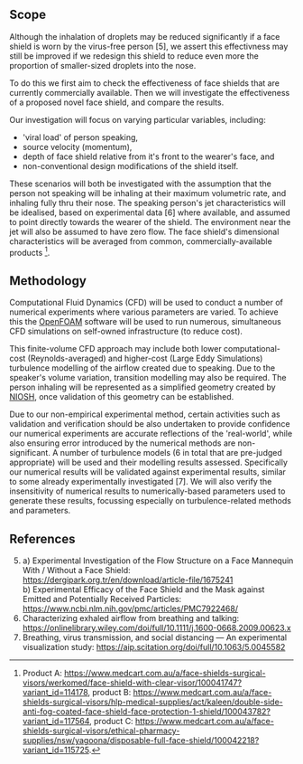 ## Scope
Although the inhalation of droplets may be reduced significantly if a face shield is worn by the virus-free person [5], we assert this effectivness may still be improved if we redesign this shield to reduce even more the proportion of smaller-sized droplets into the nose. 

To do this we first aim to check the effectiveness of face shields that are currently commercially available. Then we will investigate the effectiveness of a proposed novel face shield, and compare the results.

Our investigation will focus on varying particular variables, including:
- 'viral load' of person speaking,
- source velocity (momentum), 
- depth of face shield relative from it's front to the wearer's face, and
- non-conventional design modifications of the shield itself.

These scenarios will both be investigated with the assumption that the person not speaking will be inhaling at their maximum volumetric rate, and inhaling fully thru their nose. The speaking person's jet characteristics will be idealised, based on experimental data [6] where available, and assumed to point directly towards the wearer of the shield. The environment near the jet will also be assumed to have zero flow. The face shield's dimensional characteristics will be averaged from common, commercially-available products [^1].

## Methodology
Computational Fluid Dynamics (CFD) will be used to conduct a number of numerical experiments where various parameters are varied. To achieve this the [OpenFOAM](https://openfoam.org/) software will be used to run numerous, simultaneous CFD simulations on self-owned infrastructure (to reduce cost).

This finite-volume CFD approach may include both lower computational-cost (Reynolds-averaged) and higher-cost (Large Eddy Simulations) turbulence modelling of the airflow created due to speaking. Due to the speaker's volume variation, transition modelling may also be required. The person inhaling will be represented as a simplified geometry created by [NIOSH](https://www.cdc.gov/niosh/data/datasets/rd-10130-2020-0/default.html), once validation of this geometry can be established.

Due to our non-empirical experimental method, certain activities such as validation and verification should be also undertaken to provide confidence our numerical experiments are accurate reflections of the 'real-world', while also ensuring error introduced by the numerical methods are non-significant. A number of turbulence models (6 in total that are pre-judged appropriate) will be used and their modelling results assessed. Specifically our numerical results will be validated against experimental results, similar to some already experimentally investigated [7]. We will also verify the insensitivity of numerical results to numerically-based parameters used to generate these results, focussing especially on turbulence-related methods and parameters. 

## References
5.  a) Experimental Investigation of the Flow Structure on a Face Mannequin With / Without a Face Shield: https://dergipark.org.tr/en/download/article-file/1675241  
    b) Experimental Efficacy of the Face Shield and the Mask against Emitted and Potentially Received Particles: https://www.ncbi.nlm.nih.gov/pmc/articles/PMC7922468/
6. Characterizing exhaled airflow from breathing and talking: https://onlinelibrary.wiley.com/doi/full/10.1111/j.1600-0668.2009.00623.x
7. Breathing, virus transmission, and social distancing — An experimental visualization study: https://aip.scitation.org/doi/full/10.1063/5.0045582 

[^1]: Product A: https://www.medcart.com.au/a/face-shields-surgical-visors/werkomed/face-shield-with-clear-visor/100041747?variant_id=114178, product B: https://www.medcart.com.au/a/face-shields-surgical-visors/hlp-medical-supplies/act/kaleen/double-side-anti-fog-coated-face-shield-face-protection-1-shield/100043782?variant_id=117564, product C: https://www.medcart.com.au/a/face-shields-surgical-visors/ethical-pharmacy-supplies/nsw/yagoona/disposable-full-face-shield/100042218?variant_id=115725.
